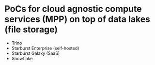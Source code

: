 # PoCs for cloud agnostic compute services (MPP) on top of data lakes (file storage)

- Trino
- Starburst Enterprise (self-hosted)
- Starburst Galaxy (SaaS)
- Snowflake
